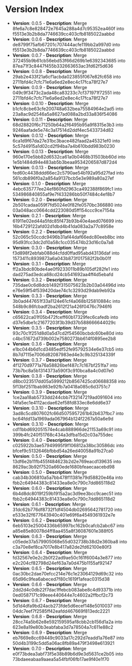 # Version Index
- **Version**: 0.0.5 - **Description**: Merge 8fe6a7c8e828472e7645a288a4d7c95352ea460f into f5513e3b2b8da7746639cc403cfb8185022aabbd
- **Version**: 0.0.6 - **Description**: Merge de8799f75afb67201c707444acfe119bb2a997d0 into f5513e3b2b8da7746639cc403cfb8185022aabbd
- **Version**: 0.0.7 - **Description**: Merge 372455b9b61cb56ebd53f66d269b1e6392343685 into 87ea71f3c8447f455b332663653ac3fd62f5d636
- **Version**: 0.0.8 - **Description**: Merge 29ab2e433f21a6cf1acbda023855f067e82fc658 into 2711bfd4c7cfc71e6a6ed2e8ec4c17fca78f27e7
- **Version**: 0.0.9 - **Description**: Merge 049c9f3473c2ada48ca83233c7cf371971f72551 into 2711bfd4c7cfc71e6a6ed2e8ec4c17fca78f27e7
- **Version**: 0.0.10 - **Description**: Merge b1cfc8cbe63cfe200748a632bea75584964e2ad5 into 23a8ac9d2546a5a8627ad088a2bd33a836f54086
- **Version**: 0.0.11 - **Description**: Merge 68d28820f6c71250b64a2f6495b95a9f8315e3b3 into 9246aafade5e74c3a17514d2ddf4ec5433734d82
- **Version**: 0.0.12 - **Description**: Merge 6ca1d9f67da27e31bc3bace482faad2a45321ef0 into 5c57d4915a1d02cd2f94ba7a4b610bdd983b0230
- **Version**: 0.0.13 - **Description**: Merge 960e170e5bb82d6532ca61a0b0468b31503bb60d into 1e5b1484d94e483ab5b3beaa9534206587d872d4
- **Version**: 0.0.13 - **Description**: Merge fed60c4438ddd66ec2c5790ae54b192a95d27fad into 561cdb896f0a2a854a9137bcb5e3e989a80a27ef
- **Version**: 0.1.0 - **Description**: Merge 4ebc635777ee24ef860fd2963ca492388f869fc1 into 534986840855af9e7f433286bb50f7484c4ef8b7
- **Version**: 0.2.0 - **Description**: Merge 2b501cadaa059f7fd5024e0f82fe0570bc366880 into 03a048acc0664cdd223080d5ff154ccc9ce7154a
- **Version**: 0.2.1 - **Description**: Merge 61911e02ed44a5fdc85f473b93b40e4aed076699 into 16b4729122afd02d1dbd4b41da083a2a77c8958e
- **Version**: 0.2.2 - **Description**: Merge 52c065c50ccdc9496b31af44daf66edc80eeb8bc into 95d93fcc3dc2d10a58c1cc035474b23d16c0a7a8
- **Version**: 0.3.0 - **Description**: Merge f3d898f2ebfab088d4cfdd0ffad95abd43136daf into 1573411c8939873a6a043b873f017582f2b0b01f
- **Version**: 0.3.1 - **Description**: Merge ff2a3bdc80bde4ae0f9233011b89b105df282fe1 into dad275ad3edca88cd24cb541692aa4ff4d5ebafd
- **Version**: 0.3.2 - **Description**: Merge 735dae0c6d8dcb1492f315075623b2b03a04496d into e76e59f54f539420dae74c1c3293d29dab9eb92a
- **Version**: 0.3.3 - **Description**: Merge 3b0ad447651f33a1124e61cf4a068b125810884c into 548b9c86fcbadf2ba2612f21a426f0476c7946f6
- **Version**: 0.3.4 - **Description**: Merge c65622ca01f05b472fceff60b17329fec6cafedb into d37e5dbe1c21677203f3b39d37b588666644029c
- **Version**: 0.3.5 - **Description**: Merge 93c70c1f251d8d0a5d7cd2f54560bcbdc60be80d into c4bc51672d739b002e7580273bb614f0895ee2b8
- **Version**: 0.3.6 - **Description**: Merge e1bc044b6d1cd3485edf52fe95792534e6e37cb5 into 8b7d7115e7006d82087983ed4e3c9b325134339f
- **Version**: 0.3.7 - **Description**: Merge 4f1270d9771a76a58826bef487c7c167bf251fa7 into 73b7bc8a5b1314373a590f3c910bca8a4c0d07e0
- **Version**: 0.3.8 - **Description**: Merge d8bc023517dd05a5999212b8567425cd06688358 into 5f13bf2511bab983e92fb7a0418a085c6d3751c7
- **Version**: 0.3.9 - **Description**: Merge 1ce2aa18ab5733dd244cbb7f32147219ad091604 into 14fa5ec1e4112acdae62ef58fd833ec8e6dd6e37
- **Version**: 0.3.10 - **Description**: Merge 3ad8c5cd807602fc66d5075957261b62b637fbc7 into bc64fdd13a1969ada067964b124f2267a50a6e9d
- **Version**: 0.3.10 - **Description**: Merge cd11bbd692051574e4cab888966de21153a69c91 into 399b4fc240f51768c434a3dfba15d2c03a755dec
- **Version**: 0.4.0 - **Description**: Merge c025922b3ae57949995f9f106812a38bc30586dc into bfcef9c5132646bfbbd54a26ed40058a91b27ca0
- **Version**: 0.5.0 - **Description**: Merge 13df6e2b11fb455f484623b2d2e769eacd139635 into 8629ac3b92f7520a660ede1680bfeaecaacebd98
- **Version**: 0.5.0 - **Description**: Merge cab34b306810a5a7bb478f11381e79d58820e46a into fbb2c64944383c81433ea8e0c790c7dd865118d2
- **Version**: 0.6.0 - **Description**: Merge 6b4d8dc8019f259b1915a2ac3d9ee3bcc9caec51 into fbb2c64944383c81433ea8e0c790c7dd865118d2
- **Version**: 0.6.1 - **Description**: Merge 31dc62b776df8732f1df4504db02695642781720 into e533e32f677643940c401e69f6a4549361932e7e
- **Version**: 0.6.2 - **Description**: Merge 6eb5103e25004336b65997bc162b0cafcb2abc67 into a85e85e80078d4ff8aa455a8f36087601e388f05
- **Version**: 0.6.3 - **Description**: Merge c05ede37a579905068e55d032738b38d2e360ba8 into c3a70e8ef8ca7017e8b417a82de2fd62100e80f3
- **Version**: 0.6.4 - **Description**: Merge fd32567e0e2c2b0f22ad9ae50c161f6004a3e877 into e2c204cf82798d24ef63a7a0d475b1155af92147
- **Version**: 0.6.5 - **Description**: Merge 0ac30bc2dae70efcc214e76c1e23064129d69c32 into 65d96c9fea6abeced7f80c1619f1afeac0315d38
- **Version**: 0.6.6 - **Description**: Merge 2dd2d4c0db22f7dac1ffebcb083abe8c4d93371b into 0ed0587171c99eee440644e7c4602a2ffbcf2c73
- **Version**: 0.6.7 - **Description**: Merge 5d1d4dfa9bd24acb273fde5d6ecef148e5010037 into 04dc7eef7f2585ff42eafdd467669f813edc2221
- **Version**: 0.6.8 - **Description**: Merge 28cc74a5b62e8e592159595af8cbb2cb156d1a2a into 623e8a19e80b3eabfaba3d7a78504a7c611e88c2
- **Version**: 0.6.9 - **Description**: Merge eb7669e8cc69449c9033a17c292d7eadd1a76e87 into 50d4b3199c5dd5a06ac8fb89a479f3498e613921
- **Version**: 0.7.0 - **Description**: Merge e0f73bdea3abf73f5e38b89b6d9e3d5631ce2b05 into 73bdaeeabaa9aaea5a54fbf06fb17ae9f40e1f70
